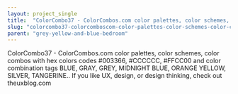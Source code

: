 ```yaml
---
layout: project_single
title:  "ColorCombo37 - ColorCombos.com color palettes, color schemes, color combos with hex colors codes #003366, #CCCCCC, #FFCC00 and color combination tags BLUE, GRAY, GREY, MIDNIGHT BLUE, ORANGE YELLOW, SILVER, TANGERINE.. If you like UX, design, or desig"
slug: "colorcombo37-colorcomboscom-color-palettes-color-schemes-color-combos-with-hex-colors-codes-003366-cccccc"
parent: "grey-yellow-and-blue-bedroom"
---
```

ColorCombo37 - ColorCombos.com color palettes, color schemes, color combos with hex colors codes #003366, #CCCCCC, #FFCC00 and color combination tags BLUE, GRAY, GREY, MIDNIGHT BLUE, ORANGE YELLOW, SILVER, TANGERINE.. If you like UX, design, or design thinking, check out theuxblog.com